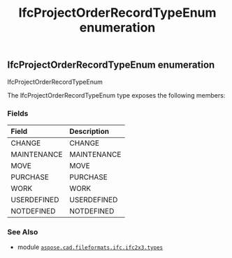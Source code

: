 ﻿---
title: IfcProjectOrderRecordTypeEnum enumeration
second_title: Aspose.CAD for Python via .NET API References
description: 
type: docs
weight: 2680
url: /aspose.cad.fileformats.ifc.ifc2x3.types/ifcprojectorderrecordtypeenum/
is_root: false
---

## IfcProjectOrderRecordTypeEnum enumeration

IfcProjectOrderRecordTypeEnum



The IfcProjectOrderRecordTypeEnum type exposes the following members:

### Fields
| Field | Description |
| :- | :- |
| CHANGE | CHANGE |
| MAINTENANCE | MAINTENANCE |
| MOVE | MOVE |
| PURCHASE | PURCHASE |
| WORK | WORK |
| USERDEFINED | USERDEFINED |
| NOTDEFINED | NOTDEFINED |



### See Also
* module [`aspose.cad.fileformats.ifc.ifc2x3.types`](..)
